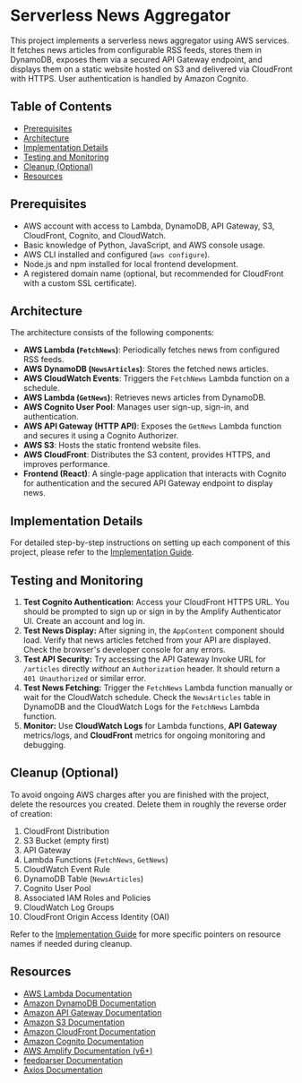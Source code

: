 # Serverless News Aggregator

This project implements a serverless news aggregator using AWS services. It fetches news articles from configurable RSS feeds, stores them in DynamoDB, exposes them via a secured API Gateway endpoint, and displays them on a static website hosted on S3 and delivered via CloudFront with HTTPS. User authentication is handled by Amazon Cognito.

## Table of Contents

*   [Prerequisites](#prerequisites)
*   [Architecture](#architecture)
*   [Implementation Details](#implementation-details)
*   [Testing and Monitoring](#testing-and-monitoring)
*   [Cleanup (Optional)](#cleanup-optional)
*   [Resources](#resources)

## Prerequisites

*   AWS account with access to Lambda, DynamoDB, API Gateway, S3, CloudFront, Cognito, and CloudWatch.
*   Basic knowledge of Python, JavaScript, and AWS console usage.
*   AWS CLI installed and configured (`aws configure`).
*   Node.js and npm installed for local frontend development.
*   A registered domain name (optional, but recommended for CloudFront with a custom SSL certificate).

## Architecture

The architecture consists of the following components:

*   **AWS Lambda (`FetchNews`)**: Periodically fetches news from configured RSS feeds.
*   **AWS DynamoDB (`NewsArticles`)**: Stores the fetched news articles.
*   **AWS CloudWatch Events**: Triggers the `FetchNews` Lambda function on a schedule.
*   **AWS Lambda (`GetNews`)**: Retrieves news articles from DynamoDB.
*   **AWS Cognito User Pool**: Manages user sign-up, sign-in, and authentication.
*   **AWS API Gateway (HTTP API)**: Exposes the `GetNews` Lambda function and secures it using a Cognito Authorizer.
*   **AWS S3**: Hosts the static frontend website files.
*   **AWS CloudFront**: Distributes the S3 content, provides HTTPS, and improves performance.
*   **Frontend (React)**: A single-page application that interacts with Cognito for authentication and the secured API Gateway endpoint to display news.



## Implementation Details

For detailed step-by-step instructions on setting up each component of this project, please refer to the [Implementation Guide](./implementation.md).

## Testing and Monitoring

1.  **Test Cognito Authentication:** Access your CloudFront HTTPS URL. You should be prompted to sign up or sign in by the Amplify Authenticator UI. Create an account and log in.
2.  **Test News Display:** After signing in, the `AppContent` component should load. Verify that news articles fetched from your API are displayed. Check the browser's developer console for any errors.
3.  **Test API Security:** Try accessing the API Gateway Invoke URL for `/articles` directly *without* an `Authorization` header. It should return a `401 Unauthorized` or similar error.
4.  **Test News Fetching:** Trigger the `FetchNews` Lambda function manually or wait for the CloudWatch schedule. Check the `NewsArticles` table in DynamoDB and the CloudWatch Logs for the `FetchNews` Lambda function.
5.  **Monitor:** Use **CloudWatch Logs** for Lambda functions, **API Gateway** metrics/logs, and **CloudFront** metrics for ongoing monitoring and debugging.

## Cleanup (Optional)

To avoid ongoing AWS charges after you are finished with the project, delete the resources you created. Delete them in roughly the reverse order of creation:

1.  CloudFront Distribution
2.  S3 Bucket (empty first)
3.  API Gateway
4.  Lambda Functions (`FetchNews`, `GetNews`)
5.  CloudWatch Event Rule
6.  DynamoDB Table (`NewsArticles`)
7.  Cognito User Pool
8.  Associated IAM Roles and Policies
9.  CloudWatch Log Groups
10. CloudFront Origin Access Identity (OAI)

Refer to the [Implementation Guide](./implementation.md) for more specific pointers on resource names if needed during cleanup.

## Resources

*   [AWS Lambda Documentation](https://aws.amazon.com/lambda/getting-started/)
*   [Amazon DynamoDB Documentation](https://aws.amazon.com/dynamodb/getting-started/)
*   [Amazon API Gateway Documentation](https://aws.amazon.com/api-gateway/getting-started/)
*   [Amazon S3 Documentation](https://aws.amazon.com/s3/getting-started/)
*   [Amazon CloudFront Documentation](https://aws.amazon.com/cloudfront/getting-started/)
*   [Amazon Cognito Documentation](https://aws.amazon.com/cognito/getting-started/)
*   [AWS Amplify Documentation (v6+)](https://docs.amplify.aws/)
*   [feedparser Documentation](https://feedparser.readthedocs.io/en/latest/)
*   [Axios Documentation](https://axios-http.com/docs/intro)
